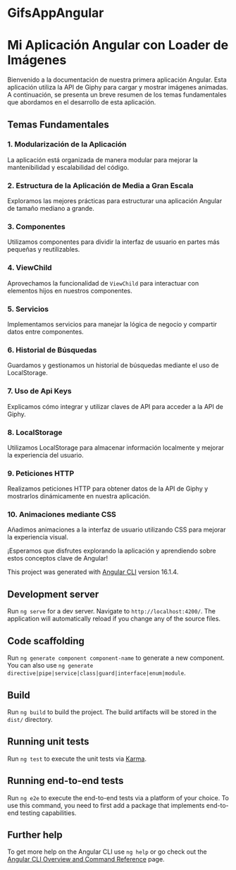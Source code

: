 # GifsAppAngular
# Mi Aplicación Angular con Loader de Imágenes

Bienvenido a la documentación de nuestra primera aplicación Angular. Esta aplicación utiliza la API de Giphy para cargar y mostrar imágenes animadas. A continuación, se presenta un breve resumen de los temas fundamentales que abordamos en el desarrollo de esta aplicación.

## Temas Fundamentales

### 1. Modularización de la Aplicación
La aplicación está organizada de manera modular para mejorar la mantenibilidad y escalabilidad del código.

### 2. Estructura de la Aplicación de Media a Gran Escala
Exploramos las mejores prácticas para estructurar una aplicación Angular de tamaño mediano a grande.

### 3. Componentes
Utilizamos componentes para dividir la interfaz de usuario en partes más pequeñas y reutilizables.

### 4. ViewChild
Aprovechamos la funcionalidad de `ViewChild` para interactuar con elementos hijos en nuestros componentes.

### 5. Servicios
Implementamos servicios para manejar la lógica de negocio y compartir datos entre componentes.

### 6. Historial de Búsquedas
Guardamos y gestionamos un historial de búsquedas mediante el uso de LocalStorage.

### 7. Uso de Api Keys
Explicamos cómo integrar y utilizar claves de API para acceder a la API de Giphy.

### 8. LocalStorage
Utilizamos LocalStorage para almacenar información localmente y mejorar la experiencia del usuario.

### 9. Peticiones HTTP
Realizamos peticiones HTTP para obtener datos de la API de Giphy y mostrarlos dinámicamente en nuestra aplicación.

### 10. Animaciones mediante CSS
Añadimos animaciones a la interfaz de usuario utilizando CSS para mejorar la experiencia visual.


¡Esperamos que disfrutes explorando la aplicación y aprendiendo sobre estos conceptos clave de Angular!


This project was generated with [Angular CLI](https://github.com/angular/angular-cli) version 16.1.4.

## Development server

Run `ng serve` for a dev server. Navigate to `http://localhost:4200/`. The application will automatically reload if you change any of the source files.

## Code scaffolding

Run `ng generate component component-name` to generate a new component. You can also use `ng generate directive|pipe|service|class|guard|interface|enum|module`.

## Build

Run `ng build` to build the project. The build artifacts will be stored in the `dist/` directory.

## Running unit tests

Run `ng test` to execute the unit tests via [Karma](https://karma-runner.github.io).

## Running end-to-end tests

Run `ng e2e` to execute the end-to-end tests via a platform of your choice. To use this command, you need to first add a package that implements end-to-end testing capabilities.

## Further help

To get more help on the Angular CLI use `ng help` or go check out the [Angular CLI Overview and Command Reference](https://angular.io/cli) page.

